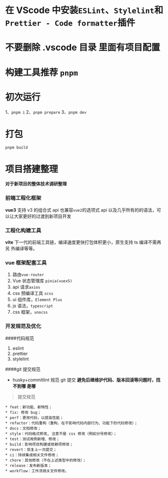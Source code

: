 # 在 VScode 中安装`ESLint`、`Stylelint`和`Prettier - Code formatter`插件

# 不要删除 .vscode 目录 里面有项目配置

# 构建工具推荐 `pnpm`

# 初次运行

1、`pnpm i` 2、`pnpm prepare` 3、`pnpm dev`

# 打包

`pnpm build`

# 项目搭建整理

**对于新项目的整体技术调研整理**

### 前端工程化框架

**vue3** 支持 v3 的组合式 api 也兼容`vue2`的选项式 api 以及几乎所有的的语法，可
以让大家更好的过渡到新项目开发

### 工程化构建工具

**vite** 下一代的前端工具链，编译速度更快打包体积更小，原生支持 ts 编译不需再另
外编译等等。

### vue 框架配套工具

1. 路由`vue-router`
2. Vue 状态管理库 `pinia(vuex5)`
3. api 请求`axios`
4. css 预编译工具 `scss `
5. ui 组件库，`Element Plus`
6. js 语法，`typescript`
7. css 框架，`unocss`

### 开发规范及优化

####代码规范

1. eslint
2. prettier
3. stylelint

####git 提交规范

- husky+commitlint 规范 git 提交 **避免后继维护代码、版本回滚等问题时，找不到哪
  是哪**

> 提交规范

```
* feat：新功能、新特性；
* fix: 修改 bug；
* perf：更改代码，以提高性能；
* refactor：代码重构（重构，在不影响代码内部行为、功能下的代码修改）；
* docs：文档修改；
* style：代码格式修改, 注意不是 css 修改（例如分号修改）；
* test：测试用例新增、修改；
* build：影响项目构建或依赖项修改；
* revert：恢复上一次提交；
* ci：持续集成相关文件修改；
* chore：其他修改（不在上述类型中的修改）；
* release：发布新版本；
* workflow：工作流相关文件修改。
```
